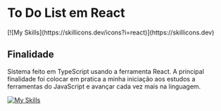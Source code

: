 <h1>To Do List em React</h1> [![My Skills](https://skillicons.dev/icons?i=react)](https://skillicons.dev)

<h2>Finalidade</h2>

Sistema feito em TypeScript usando a ferramenta React. A principal finalidade foi colocar em pratica a minha iniciação aos estudos a ferramentas do JavaScript e avançar cada vez mais na linguagem.

[![My Skills](https://skillicons.dev/icons?i=react)](https://skillicons.dev)
